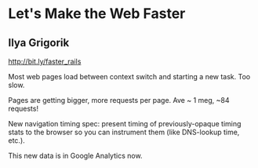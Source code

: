 # Let's Make the Web Faster
## Ilya Grigorik
http://bit.ly/faster_rails

Most web pages load between context switch and starting a new task. Too slow.

Pages are getting bigger, more requests per page. Ave ~ 1 meg, ~84 requests!

New navigation timing spec: present timing of previously-opaque timing stats to
the browser so you can instrument them (like DNS-lookup time, etc.).

This new data is in Google Analytics now.

